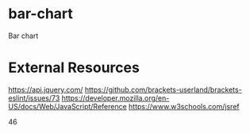 # bar-chart
Bar chart


# External Resources
https://api.jquery.com/
https://github.com/brackets-userland/brackets-eslint/issues/73
https://developer.mozilla.org/en-US/docs/Web/JavaScript/Reference
https://www.w3schools.com/jsref

46
